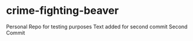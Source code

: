 # crime-fighting-beaver
Personal Repo for testing purposes
Text added for second commit
Second Commit